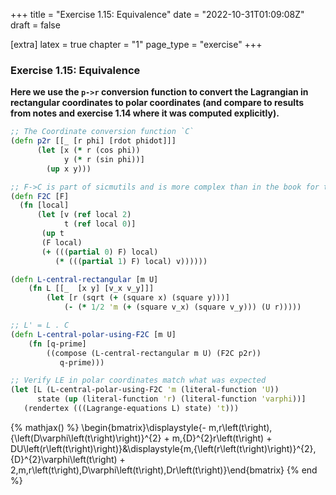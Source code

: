 +++
title = "Exercise 1.15: Equivalence"
date = "2022-10-31T01:09:08Z"
draft = false

[extra]
latex = true
chapter = "1"
page_type = "exercise"
+++







### Exercise 1.15: Equivalence

**Here we use the `p->r` conversion function to convert the Lagrangian in rectangular coordinates to polar coordinates (and compare to results from notes and exercise 1.14 where it was computed explicitly).**

```clojure
;; The Coordinate conversion function `C`
(defn p2r [[_ [r phi] [rdot phidot]]]
      (let [x (* r (cos phi))
            y (* r (sin phi))]
        (up x y)))

;; F->C is part of sicmutils and is more complex than in the book for this section
(defn F2C [F]
  (fn [local]
      (let [v (ref local 2)
            t (ref local 0)]
       (up t
       (F local)
       (+ (((partial 0) F) local)
          (* (((partial 1) F) local) v))))))

(defn L-central-rectangular [m U]
    (fn L [[_  [x y] [v_x v_y]]]
        (let [r (sqrt (+ (square x) (square y)))]
            (- (* 1/2 'm (+ (square v_x) (square v_y))) (U r)))))

;; L' = L . C
(defn L-central-polar-using-F2C [m U]
    (fn [q-prime]
        ((compose (L-central-rectangular m U) (F2C p2r))  
           q-prime)))

;; Verify LE in polar coordinates match what was expected
(let [L (L-central-polar-using-F2C 'm (literal-function 'U))
      state (up (literal-function 'r) (literal-function 'varphi))]
   (rendertex (((Lagrange-equations L) state) 't)))
```

{% mathjax() %}
\begin{bmatrix}\displaystyle{- m\,r\left(t\right)\,{\left(D\varphi\left(t\right)\right)}^{2} + m\,{D}^{2}r\left(t\right) + DU\left(r\left(t\right)\right)}&\displaystyle{m\,{\left(r\left(t\right)\right)}^{2}\,{D}^{2}\varphi\left(t\right) + 2\,m\,r\left(t\right)\,D\varphi\left(t\right)\,Dr\left(t\right)}\end{bmatrix}
{% end %}

